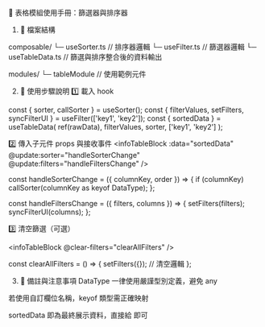 🧩 表格模組使用手冊：篩選器與排序器

1. 📁 檔案結構

composable/
└─ useSorter.ts // 排序器邏輯
└─ useFilter.ts // 篩選器邏輯
└─ useTableData.ts // 篩選與排序整合後的資料輸出

modules/
└─ tableModule // 使用範例元件

2. 📌 使用步驟說明
   1️⃣ 載入 hook

const { sorter, callSorter } = useSorter<DataType>();
const { filterValues, setFilters, syncFilterUI } = useFilter<DataType>(['key1', 'key2']);
const { sortedData } = useTableData(
ref(rawData),
filterValues,
sorter,
['key1', 'key2']
);

2️⃣ 傳入子元件 props 與接收事件
<infoTableBlock
:data="sortedData"
@update:sorter="handleSorterChange"
@update:filters="handleFiltersChange"
/>

const handleSorterChange = ({ columnKey, order }) => {
if (columnKey) callSorter(columnKey as keyof DataType);
};

const handleFiltersChange = ({ filters, columns }) => {
setFilters(filters);
syncFilterUI(columns);
};

3️⃣ 清空篩選（可選）

<infoTableBlock @clear-filters="clearAllFilters" />

const clearAllFilters = () => {
setFilters({}); // 清空邏輯
};

3. 🧪 備註與注意事項
   DataType 一律使用嚴謹型別定義，避免 any

若使用自訂欄位名稱，keyof 類型需正確映射

sortedData 即為最終展示資料，直接給 <n-data-table> 即可
